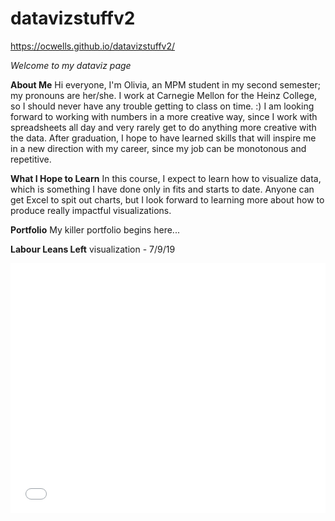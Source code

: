 # datavizstuffv2 

https://ocwells.github.io/datavizstuffv2/ 

*Welcome to my dataviz page*

**About Me**
Hi everyone,
I'm Olivia, an MPM student in my second semester; my pronouns are her/she. I work at Carnegie Mellon for the Heinz College, so I should never have any trouble getting to class on time. :) I am looking forward to working with numbers in a more creative way, since I work with spreadsheets all day and very rarely get to do anything more creative with the data. After graduation, I hope to have learned skills that will inspire me in a new direction with my career, since my job can be monotonous and repetitive.

**What I Hope to Learn**
In this course, I expect to learn how to visualize data, which is something I have done only in fits and starts to date. Anyone can get Excel to spit out charts, but I look forward to learning more about how to produce really impactful visualizations.

**Portfolio**
My killer portfolio begins here...

**Labour Leans Left** visualization - 7/9/19
<iframe title="Corbyn Pulls Labour Left" aria-label="Interactive line chart" id="datawrapper-chart-x0Dhf" src="//datawrapper.dwcdn.net/x0Dhf/1/" scrolling="no" frameborder="0" style="width: 0; min-width: 100% !important; border: none;" height="400"></iframe><script type="text/javascript">!function(){"use strict";window.addEventListener("message",function(a){if(void 0!==a.data["datawrapper-height"])for(var e in a.data["datawrapper-height"]){var t=document.getElementById("datawrapper-chart-"+e)||document.querySelector("iframe[src*='"+e+"']");t&&(t.style.height=a.data["datawrapper-height"][e]+"px")}})}();</script>
